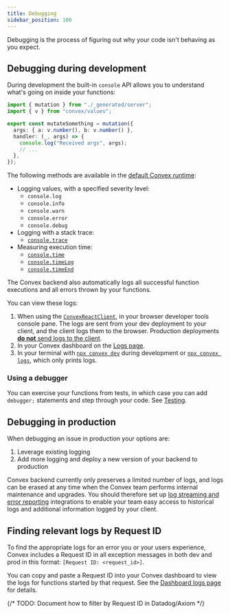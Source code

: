 ```yaml
---
title: Debugging
sidebar_position: 100
---
```


Debugging is the process of figuring out why your code isn't behaving as you
expect.

## Debugging during development

During development the built-in `console` API allows you to understand what's
going on inside your functions:

```ts title="convex/myFunctions.ts"
import { mutation } from "./_generated/server";
import { v } from "convex/values";

export const mutateSomething = mutation({
  args: { a: v.number(), b: v.number() },
  handler: (_, args) => {
    console.log("Received args", args);
    // ...
  },
});
```

The following methods are available in the
[default Convex runtime](/functions/runtimes.mdx#default-convex-runtime):

- Logging values, with a specified severity level:
  - `console.log`
  - `console.info`
  - `console.warn`
  - `console.error`
  - `console.debug`
- Logging with a stack trace:
  - [`console.trace`](https://developer.mozilla.org/en-US/docs/Web/API/console/trace_static)
- Measuring execution time:
  - [`console.time`](https://developer.mozilla.org/en-US/docs/Web/API/console/time_static)
  - [`console.timeLog`](https://developer.mozilla.org/en-US/docs/Web/API/console/timelog_static)
  - [`console.timeEnd`](https://developer.mozilla.org/en-US/docs/Web/API/console/timeend_static)

The Convex backend also automatically logs all successful function executions
and all errors thrown by your functions.

You can view these logs:

1. When using the [`ConvexReactClient`](/client/react.mdx), in your browser
   developer tools console pane. The logs are sent from your dev deployment to
   your client, and the client logs them to the browser. Production deployments
   [**do not** send logs to the client](/functions/error-handling/error-handling.mdx#differences-in-error-reporting-between-dev-and-prod).
2. In your Convex dashboard on the [Logs page](/dashboard/deployments/logs.md).
3. In your terminal with [`npx convex dev`](/cli.md#tail-deployment-logs) during
   development or [`npx convex logs`](/cli.md#tail-deployment-logs), which only
   prints logs.

### Using a debugger

You can exercise your functions from tests, in which case you can add
`debugger;` statements and step through your code. See
[Testing](/testing/convex-test.mdx#debugging-tests).

## Debugging in production

When debugging an issue in production your options are:

1. Leverage existing logging
2. Add more logging and deploy a new version of your backend to production

Convex backend currently only preserves a limited number of logs, and logs can
be erased at any time when the Convex team performs internal maintenance and
upgrades. You should therefore set up
[log streaming and error reporting](/production/integrations/integrations.mdx)
integrations to enable your team easy access to historical logs and additional
information logged by your client.

## Finding relevant logs by Request ID

To find the appropriate logs for an error you or your users experience, Convex
includes a Request ID in all exception messages in both dev and prod in this
format: `[Request ID: <request_id>]`.

You can copy and paste a Request ID into your Convex dashboard to view the logs
for functions started by that request. See the
[Dashboard logs page](/dashboard/deployments/logs.md#filter-logs) for details.

{/* TODO: Document how to filter by Request ID in Datadog/Axiom */}
